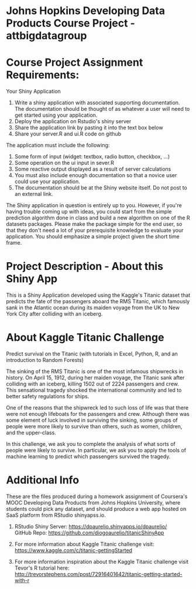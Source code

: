 Johns Hopkins Developing Data Products Course Project - attbigdatagroup
=======================================================================

Course Project Assignment Requirements:
=======================================

Your Shiny Application

1.  Write a shiny application with associated supporting documentation. The documentation should be thought of as         whatever a user will need to get started using your application.
2.  Deploy the application on Rstudio's shiny server
3.  Share the application link by pasting it into the text box below
4.  Share your server.R and ui.R code on github

The application must include the following:

1.  Some form of input (widget: textbox, radio button, checkbox, ...)
2.  Some operation on the ui input in sever.R
3.  Some reactive output displayed as a result of server calculations
4.  You must also include enough documentation so that a novice user could use your application.
5.  The documentation should be at the Shiny website itself. Do not post to an external link.

The Shiny application in question is entirely up to you. However, if you're having trouble coming up with ideas, you could start from the simple prediction algorithm done in class and build a new algorithm on one of the R datasets packages. Please make the package simple for the end user, so that they don't need a lot of your prerequisite knowledge to evaluate your application. You should emphasize a simple project given the short time frame.  


Project Description - About this Shiny App
==========================================

This is a Shiny Application developed using the Kaggle's Titanic dataset that predicts the fate of the passengers aboard the RMS Titanic, which famously sank in the Atlantic ocean during its maiden voyage from the UK to New York City after colliding with an iceberg.


About Kaggle Titanic Challenge
==============================

Predict survival on the Titanic (with tutorials in Excel, Python, R, and an introduction to Random Forests)

The sinking of the RMS Titanic is one of the most infamous shipwrecks in history.  On April 15, 1912, during her maiden voyage, the Titanic sank after colliding with an iceberg, killing 1502 out of 2224 passengers and crew. This sensational tragedy shocked the international community and led to better safety regulations for ships.

One of the reasons that the shipwreck led to such loss of life was that there were not enough lifeboats for the passengers and crew. Although there was some element of luck involved in surviving the sinking, some groups of people were more likely to survive than others, such as women, children, and the upper-class.

In this challenge, we ask you to complete the analysis of what sorts of people were likely to survive. In particular, we ask you to apply the tools of machine learning to predict which passengers survived the tragedy. 


Additional Info
===============


These are the files produced during a homework assignment of Coursera's MOOC Developing Data Products from Johns Hopkins University, where students could pick any dataset, and should produce a web app hosted on SaaS platform from RStudio shinyapss.io.

1.  RStudio Shiny Server: https://dpaurelio.shinyapps.io/dpaurelio/                                               
    GitHub Repo: https://github.com/diogoaurelio/titanicShinyApp


2.  For more information about Kaggle Titanic challenge visit:
    https://www.kaggle.com/c/titanic-gettingStarted

3.  For more information inspiration about the Kaggle Titanic challenge visit Tevor's R tutorial here:
    http://trevorstephens.com/post/72916401642/titanic-getting-started-with-r





